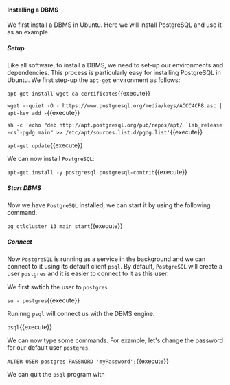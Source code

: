 #### Installing a DBMS

We first install a DBMS in Ubuntu. Here we will install PostgreSQL 
and use it as an example.

##### Setup

Like all software, to install a DBMS, we need to set-up 
our environments and dependencies. This process is
particularly easy for installing PostgreSQL
in Ubuntu. We first step-up the `apt-get`
environment as follows:

`apt-get install wget ca-certificates`{{execute}}

`wget --quiet -O - https://www.postgresql.org/media/keys/ACCC4CF8.asc | apt-key add -`{{execute}}

``sh -c 'echo "deb http://apt.postgresql.org/pub/repos/apt/ `lsb_release -cs`-pgdg main" >> /etc/apt/sources.list.d/pgdg.list'``{{execute}}

``apt-get update``{{execute}}

We can now install `PostgreSQL`:

``apt-get install -y postgresql postgresql-contrib``{{execute}}

##### Start DBMS

Now we have `PostgreSQL` installed, we can start it 
by using the following command.

``pg_ctlcluster 13 main start``{{execute}}

##### Connect 

Now `PostgreSQL` is running as a service in the background and we can
connect to it using its default client `psql`. By default,
`PostgreSQL` will create a user `postgres` and it is
easier to connect to it as this user.

We first swtich the user to `postgres`

``su - postgres``{{execute}}

Runinng `psql` will connect us with the DBMS engine.

``psql``{{execute}}

We can now type some commands. For example, let's change
the password for our default user `postgres`.

``ALTER USER postgres PASSWORD 'myPassword';``{{execute}}

We can quit the `psql` program with
